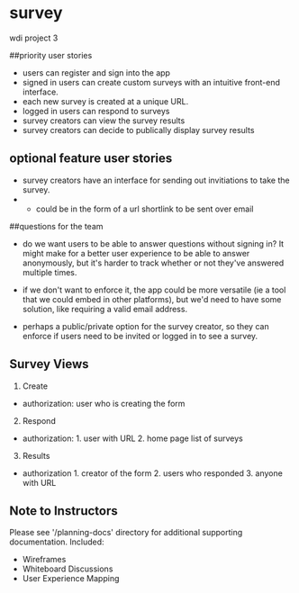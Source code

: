 # survey
wdi project 3


##priority user stories

* users can register and sign into the app
* signed in users can create custom surveys with an intuitive front-end interface.
* each new survey is created at a unique URL.
* logged in users can respond to surveys
* survey creators can view the survey results
* survey creators can decide to publically display survey results

## optional feature user stories

* survey creators have an interface for sending out invitiations to take the survey.
* * could be in the form of a url shortlink to be sent over email



##questions for the team

- do we want users to be able to answer questions without signing in? It might make for a  better user experience to be able to answer anonymously, but it's harder to track whether or not they've answered multiple times.


- if we don't want to enforce it, the app could be more versatile (ie a tool that we could embed in other platforms), but we'd need to have some solution, like requiring a valid email address.

- perhaps a public/private option for the survey creator, so they can enforce if users need to be invited or logged in to see a survey.



## Survey Views
1. Create
  - authorization: user who is creating the form
2. Respond
  - authorization: 1. user with URL
                   2. home page list of surveys
3. Results
 - authorization 1. creator of the form
                 2. users who responded
                 3. anyone with URL

## Note to Instructors
Please see '/planning-docs' directory for additional supporting documentation.
Included:
- Wireframes
- Whiteboard Discussions
- User Experience Mapping
